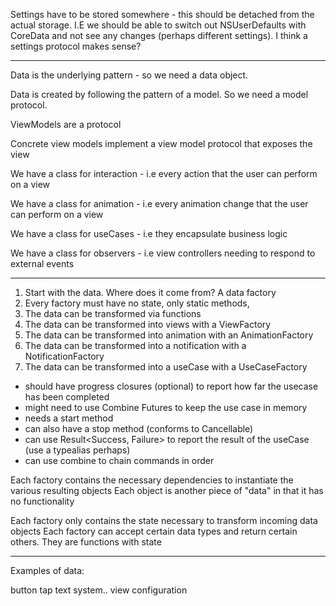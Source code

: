 Settings have to be stored somewhere - this should be detached from the actual storage. I.E we should be able to switch out NSUserDefaults with CoreData and not see any changes (perhaps different settings). I think a settings protocol makes sense?

---

Data is the underlying pattern - so we need a data object.

Data is created by following the pattern of a model. So we need a model protocol.

ViewModels are a protocol

Concrete view models implement a view model protocol that exposes the view

We have a class for interaction - i.e every action that the user can perform on a view

We have a class for animation - i.e every animation change that the user can perform on a view

We have a class for useCases - i.e they encapsulate business logic

We have a class for observers - i.e view controllers needing to respond to external events

---

1. Start with the data. Where does it come from? A data factory
2. Every factory must have no state, only static methods, 
2. The data can be transformed via functions
3. The data can be transformed into views with a ViewFactory
4. The data can be transformed into animation with an AnimationFactory
5. The data can be transformed into a notification with a NotificationFactory
6. The data can be transformed into a useCase with a UseCaseFactory
- should have progress closures (optional) to report how far the usecase has been completed
- might need to use Combine Futures to keep the use case in memory
- needs a start method
- can also have a stop method (conforms to Cancellable)
- can use Result<Success, Failure> to report the result of the useCase (use a typealias perhaps)
- can use combine to chain commands in order

Each factory contains the necessary dependencies to instantiate the various resulting objects
Each object is another piece of "data" in that it has no functionality

Each factory only contains the state necessary to transform incoming data objects
Each factory can accept certain data types and return certain others. They are functions with state

---

Examples of data:

button tap
text
system..
view configuration

